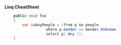 ﻿**Linq CheatSheet**

```c#
    public void foo
    {
        var isAnyPeople = (from p in people 
                   where p.Gender == Gender.Unknown 
                   select p).Any (); 
    }
```